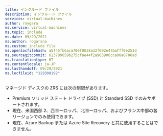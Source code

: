 ```yaml
---
title: インクルード ファイル
description: インクルード ファイル
services: virtual-machines
author: roygara
ms.service: virtual-machines
ms.topic: include
ms.date: 09/29/2021
ms.author: rogarana
ms.custom: include file
ms.openlocfilehash: a5f45fb6aca70ef0038a32f692e47bafff0e251d
ms.sourcegitcommit: 613789059b275cfae44f2a983906cca06a8706ad
ms.translationtype: HT
ms.contentlocale: ja-JP
ms.lasthandoff: 09/29/2021
ms.locfileid: "129300192"
---
```

マネージド ディスクの ZRS には次の制限があります。

- Premium ソリッド ステート ドライブ (SSD) と Standard SSD でのみサポートされます。
- 現在、米国西部 2、西ヨーロッパ、北ヨーロッパ、およびフランス中部の各リージョンでのみ使用できます。
- 現在、Azure Backup または Azure Site Recovery と共に使用することはできません。